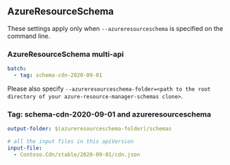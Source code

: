 ## AzureResourceSchema

These settings apply only when `--azureresourceschema` is specified on the command line.

### AzureResourceSchema multi-api

``` yaml $(azureresourceschema) && $(multiapi)
batch:
  - tag: schema-cdn-2020-09-01
```

Please also specify `--azureresourceschema-folder=<path to the root directory of your azure-resource-manager-schemas clone>`.

### Tag: schema-cdn-2020-09-01 and azureresourceschema

``` yaml $(tag) == 'schema-cdn-2020-09-01' && $(azureresourceschema)
output-folder: $(azureresourceschema-folder)/schemas

# all the input files in this apiVersion
input-file:
  - Contoso.Cdn/stable/2020-09-01/cdn.json

```

